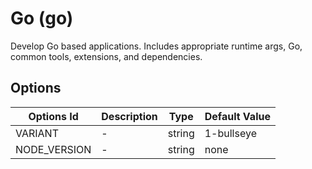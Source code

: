 
# Go (go)

Develop Go based applications. Includes appropriate runtime args, Go, common tools, extensions, and dependencies.

## Options

| Options Id | Description | Type | Default Value |
|-----|-----|-----|-----|
| VARIANT | - | string | 1-bullseye |
| NODE_VERSION | - | string | none |
